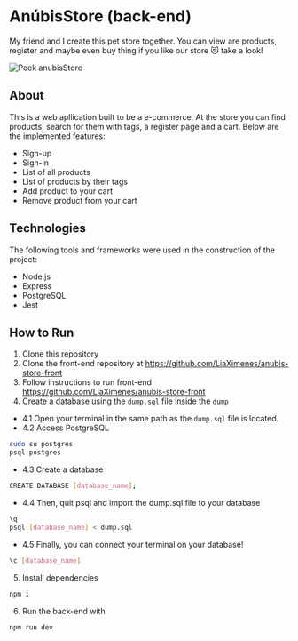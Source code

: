 # AnúbisStore (back-end)
My friend and I create this pet store together. You can view are products, register and maybe even buy thing if you like our store 😻 take a look!


![Peek anubisStore](https://user-images.githubusercontent.com/81389119/129632978-b9f2e87b-14d6-4607-be82-627aebd79828.gif)

## About
This is a web apllication built to be a e-commerce. At the store you can find products, search for them with tags, a register page and a cart.
Below are the implemented features:

* Sign-up
* Sign-in
* List of all products
* List of products by their tags
* Add product to your cart
* Remove product from your cart

## Technologies
The following tools and frameworks were used in the construction of the project:

* Node.js
* Express
* PostgreSQL
* Jest

## How to Run
1. Clone this repository
2. Clone the front-end repository at https://github.com/LiaXimenes/anubis-store-front
3. Follow instructions to run front-end https://github.com/LiaXimenes/anubis-store-front
4. Create a database using the ``dump.sql`` file inside the ``dump``
- 4.1 Open your terminal in the same path as the ``dump.sql`` file is located.
- 4.2 Access PostgreSQL
```bash
sudo su postgres
psql postgres
```
- 4.3 Create a database
```bash
CREATE DATABASE [database_name];
```
- 4.4 Then, quit psql and import the dump.sql file to your database
```bash
\q
psql [database_name] < dump.sql
```
- 4.5 Finally, you can connect your terminal on your database!
```bash
\c [database_name]
```
5. Install dependencies
```bash
npm i
```
6. Run the back-end with
```bash
npm run dev
```
